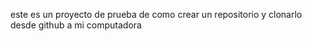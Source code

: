 
este es un proyecto de prueba de como crear un repositorio y clonarlo desde github a mi computadora
